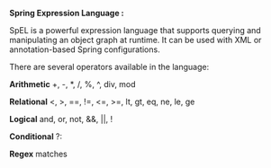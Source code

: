 **Spring Expression Language :**

SpEL is a powerful expression language that supports querying and manipulating an object graph at runtime. It can be used with XML or annotation-based Spring configurations.

There are several operators available in the language:

**Arithmetic**	+, -, *, /, %, ^, div, mod

**Relational**	<, >, ==, !=, <=, >=, lt, gt, eq, ne, le, ge

**Logical**	and, or, not, &&, ||, !

**Conditional**	?:

**Regex**	matches
